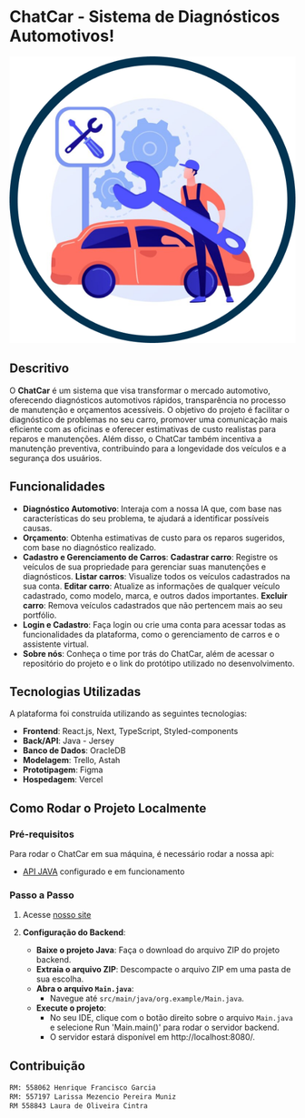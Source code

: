 # ChatCar - Sistema de Diagnósticos Automotivos!

![Logo do Projeto](src/app/img/vetor.png)

## Descritivo

O **ChatCar** é um sistema que visa transformar o mercado automotivo, oferecendo diagnósticos automotivos rápidos, transparência no processo de manutenção e orçamentos acessíveis. O objetivo do projeto é facilitar o diagnóstico de problemas no seu carro, promover uma comunicação mais eficiente com as oficinas e oferecer estimativas de custo realistas para reparos e manutenções. Além disso, o ChatCar também incentiva a manutenção preventiva, contribuindo para a longevidade dos veículos e a segurança dos usuários.

## Funcionalidades

- **Diagnóstico Automotivo**: Interaja com a nossa IA que, com base nas características do seu problema, te ajudará a identificar possíveis causas.
- **Orçamento**: Obtenha estimativas de custo para os reparos sugeridos, com base no diagnóstico realizado.
- **Cadastro e Gerenciamento de Carros**:
  **Cadastrar carro**: Registre os veículos de sua propriedade para gerenciar suas manutenções e diagnósticos.
  **Listar carros**: Visualize todos os veículos cadastrados na sua conta.
  **Editar carro**: Atualize as informações de qualquer veículo cadastrado, como modelo, marca, e outros dados importantes.
  **Excluir carro**: Remova veículos cadastrados que não pertencem mais ao seu portfólio.
- **Login e Cadastro**: Faça login ou crie uma conta para acessar todas as funcionalidades da plataforma, como o gerenciamento de carros e o assistente virtual.
- **Sobre nós**: Conheça o time por trás do ChatCar, além de acessar o repositório do projeto e o link do protótipo utilizado no desenvolvimento.

## Tecnologias Utilizadas

A plataforma foi construída utilizando as seguintes tecnologias:

- **Frontend**: React.js, Next, TypeScript, Styled-components
- **Back/API**: Java - Jersey
- **Banco de Dados**: OracleDB
- **Modelagem**: Trello, Astah
- **Prototipagem**: Figma
- **Hospedagem**: Vercel

## Como Rodar o Projeto Localmente

### Pré-requisitos

Para rodar o ChatCar em sua máquina, é necessário rodar a nossa api:

- [API JAVA](https://github.com/HenriqueDML/javasprint4) configurado e em funcionamento

### Passo a Passo

1. Acesse [nosso site](https://challenge-chatcar.vercel.app/)

2. **Configuração do Backend**:

   - **Baixe o projeto Java**: Faça o download do arquivo ZIP do projeto backend.
   - **Extraia o arquivo ZIP**: Descompacte o arquivo ZIP em uma pasta de sua escolha.
   - **Abra o arquivo `Main.java`**:
     - Navegue até `src/main/java/org.example/Main.java`.
   - **Execute o projeto**:
     - No seu IDE, clique com o botão direito sobre o arquivo `Main.java` e selecione Run 'Main.main()' para rodar o servidor backend.
     - O servidor estará disponível em http://localhost:8080/.

## Contribuição

    RM: 558062 Henrique Francisco Garcia
    RM: 557197 Larissa Mezencio Pereira Muniz
    RM 558843 Laura de Oliveira Cintra
